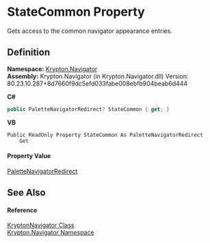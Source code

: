 # StateCommon Property


Gets access to the common navigator appearance entries.



## Definition
**Namespace:** <a href="a21ac074-d119-3dc6-bd1c-d3a12c0128bc.md">Krypton.Navigator</a>  
**Assembly:** Krypton.Navigator (in Krypton.Navigator.dll) Version: 80.23.10.287+8d7660f9dc5efd033fabe008ebfb904beab6d444

**C#**
``` C#
public PaletteNavigatorRedirect? StateCommon { get; }
```
**VB**
``` VB
Public ReadOnly Property StateCommon As PaletteNavigatorRedirect
	Get
```



#### Property Value
<a href="e6c26c4c-f070-7481-1460-037840962498.md">PaletteNavigatorRedirect</a>

## See Also


#### Reference
<a href="5b32a15b-85d7-1db8-3c10-e43632f905eb.md">KryptonNavigator Class</a>  
<a href="a21ac074-d119-3dc6-bd1c-d3a12c0128bc.md">Krypton.Navigator Namespace</a>  
